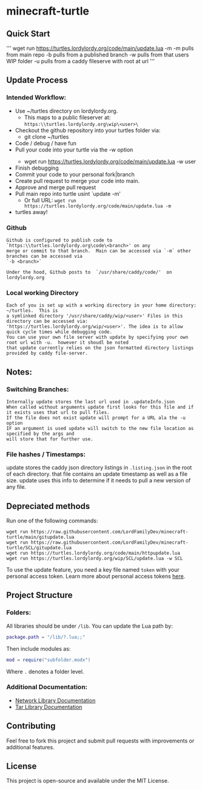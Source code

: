 # minecraft-turtle

## Quick Start
'''
wget run https://turtles.lordylordy.org/code/main/update.lua -m
-m          pulls from main repo
-b <branch>  pulls from a published branch
-w <user>   pulls from that users WIP folder
-u <url>    pulls from a caddy fileserve with root at url
'''

## Update Process
### Intended Workflow:
- Use ~/turtles directory on lordylordy.org. 
    - This maps to a public fileserver at: `https:\\turtles.lordylordy.org\wip\<user>\`
- Checkout the github repository into your turtles folder via:
    - git clone <git url> ~/turtles
- Code / debug / have fun
- Pull your code into your turtle via the -w <user> option
    - wget run https://turtles.lordylordy.org/code/main/update.lua -w user
- Finish debugging
- Commit your code to your personal fork|branch
- Create pull request to merge your code into main.
- Approve and merge pull request
- Pull main repo into turtle usint `update -m'
    - Or full URL: `wget run https://turtles.lordylordy.org/code/main/update.lua -m`
- turtles away!

### Github
    Github is configured to publish code to `https:\\turtles.lordylordy.org\code\<branch>' on any
    merge or commit to that branch.  Main can be accessed via `-m` other branches can be accessed via
    `-b <branch>`

    Under the hood, Github posts to  `/usr/share/caddy/code/'  on lordylordy.org

### Local working Directory
    Each of you is set up with a working directory in your home directory: ~/turtles.  This is
    a symlinked directory '/usr/share/caddy/wip/<user>' Files in this directory can be accessed via:
    'https://turtles.lordylordy.org/wip/<user>'. The idea is to allow quick cycle times while debugging code.
    You can use your own file server with update by specifying your own root url with -u.  however it shoudl be noted
    that update currently relies on the json formatted directory listings provided by caddy file-server.

## Notes:
### Switching Branches:
    Internally update stores the last url used in .updateInfo.json
    When called without arguments update first looks for this file and if it exists uses that url to pull files.
    If the file does not exist update will prompt for a URL ala the -u option
    IF an argument is used update will switch to the new file location as specified by the args and 
    will store that for further use.

### File hashes / Timestamps:
   update stores the caddy json directory listings in `.listing.json` in the root of each directory.
   that file contains an update timestamp as well as a file size.  update uses this info to determine
   if it needs to pull a new version of any file.


## Depreciated methods
Run one of the following commands:
```
wget run https://raw.githubusercontent.com/LordFamilyDev/minecraft-turtle/main/gitupdate.lua
wget run https://raw.githubusercontent.com/LordFamilyDev/minecraft-turtle/SCL/gitupdate.lua
wget run https://turtles.lordylordy.org/code/main/httpupdate.lua
wget run https://turtles.lordylordy.org/wip/SCL/update.lua -w SCL
```

To use the update feature, you need a key file named `token` with your personal access token. Learn more about personal access tokens [here](https://docs.github.com/en/authentication/keeping-your-account-and-data-secure/managing-your-personal-access-tokens).

## Project Structure

### Folders:
All libraries should be under `/lib`. You can update the Lua path by:
```lua
package.path = "/lib/?.lua;;"
```

Then include modules as:
```lua
mod = require("subfolder.modx")
```
Where `.` denotes a folder level.

### Additional Documentation:
- [Network Library Documentation](lib/net/README.md)
- [Tar Library Documentation](lib/tar/README.md)

## Contributing
Feel free to fork this project and submit pull requests with improvements or additional features.

## License
This project is open-source and available under the MIT License.